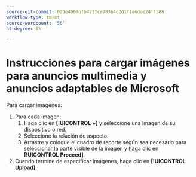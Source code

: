 ```yaml
---
source-git-commit: 029e406fbfb4217ce78364c2d1f1a6dae24ff588
workflow-type: tm+mt
source-wordcount: '56'
ht-degree: 0%

---
```

# Instrucciones para cargar imágenes para anuncios multimedia y anuncios adaptables de Microsoft

<!-- Only part of the "Image" field description -->

Para cargar imágenes:

1. Para cada imagen:
   1. Haga clic en **[!UICONTROL +]** y seleccione una imagen de su dispositivo o red.
   1. Seleccione la relación de aspecto.
   1. Arrastre y coloque el cuadro de recorte según sea necesario para seleccionar la parte visible de la imagen y haga clic en **[!UICONTROL Proceed]**.
1. Cuando termine de especificar imágenes, haga clic en **[!UICONTROL Upload]**.
